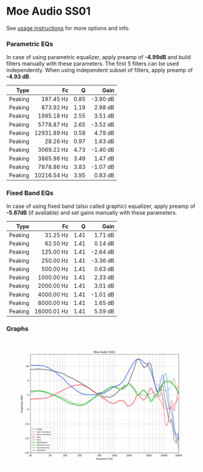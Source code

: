 # Moe Audio SS01
See [usage instructions](https://github.com/jaakkopasanen/AutoEq#usage) for more options and info.

### Parametric EQs
In case of using parametric equalizer, apply preamp of **-4.99dB** and build filters manually
with these parameters. The first 5 filters can be used independently.
When using independent subset of filters, apply preamp of **-4.93 dB**.

| Type    | Fc          |    Q | Gain     |
|--------:|------------:|-----:|---------:|
| Peaking | 197.45 Hz   | 0.85 | -3.90 dB |
| Peaking | 873.92 Hz   | 1.19 | 2.98 dB  |
| Peaking | 1995.18 Hz  | 2.55 | 3.51 dB  |
| Peaking | 5778.87 Hz  | 2.65 | -3.52 dB |
| Peaking | 12931.89 Hz | 0.58 | 4.79 dB  |
| Peaking | 28.26 Hz    | 0.97 | 1.63 dB  |
| Peaking | 3069.22 Hz  | 4.73 | -1.40 dB |
| Peaking | 3865.98 Hz  | 3.49 | 1.47 dB  |
| Peaking | 7878.86 Hz  | 3.83 | -1.07 dB |
| Peaking | 10216.54 Hz | 3.95 | 0.83 dB  |

### Fixed Band EQs
In case of using fixed band (also called graphic) equalizer, apply preamp of **-5.87dB**
(if available) and set gains manually with these parameters.

| Type    | Fc          |    Q | Gain     |
|--------:|------------:|-----:|---------:|
| Peaking | 31.25 Hz    | 1.41 | 1.71 dB  |
| Peaking | 62.50 Hz    | 1.41 | 0.14 dB  |
| Peaking | 125.00 Hz   | 1.41 | -2.64 dB |
| Peaking | 250.00 Hz   | 1.41 | -3.36 dB |
| Peaking | 500.00 Hz   | 1.41 | 0.63 dB  |
| Peaking | 1000.00 Hz  | 1.41 | 2.33 dB  |
| Peaking | 2000.00 Hz  | 1.41 | 3.01 dB  |
| Peaking | 4000.00 Hz  | 1.41 | -1.01 dB |
| Peaking | 8000.00 Hz  | 1.41 | 1.65 dB  |
| Peaking | 16000.01 Hz | 1.41 | 5.59 dB  |

### Graphs
![](./Moe%20Audio%20SS01.png)